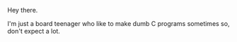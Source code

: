 Hey there.

I'm just a board teenager who like to make dumb C programs sometimes so, don't expect a lot.

<!---
gmant005/gmant005 is a ✨ special ✨ repository because its `README.md` (this file) appears on your GitHub profile.
You can click the Preview link to take a look at your changes.
--->
